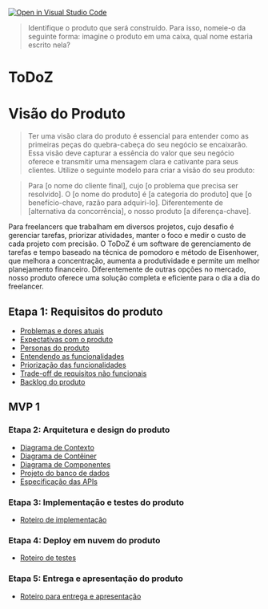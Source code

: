[![Open in Visual Studio Code](https://classroom.github.com/assets/open-in-vscode-718a45dd9cf7e7f842a935f5ebbe5719a5e09af4491e668f4dbf3b35d5cca122.svg)](https://classroom.github.com/online_ide?assignment_repo_id=11652276&assignment_repo_type=AssignmentRepo)
> Identifique o produto que será construído. Para isso, nomeie-o da seguinte forma: imagine o produto em uma caixa, qual nome estaria 
> escrito nela?
# ToDoZ

# Visão do Produto
> Ter uma visão clara do produto é essencial para entender como as primeiras peças do quebra-cabeça do seu negócio se encaixarão. Essa
> visão deve capturar a essência do valor que seu negócio oferece e transmitir uma mensagem clara e cativante para seus clientes. 
> Utilize o seguinte modelo para criar a visão do seu produto:

> Para [o nome do cliente final], cujo [o problema que precisa ser resolvido]. O [o nome do produto] é [a categoria do produto] que [o benefício-chave, razão para adquiri-lo]. Diferentemente de [alternativa da concorrência], o nosso produto [a diferença-chave].

Para freelancers que trabalham em diversos projetos, cujo desafio é gerenciar tarefas, priorizar atividades, manter o foco e medir o custo de cada projeto com precisão. O ToDoZ é um software de gerenciamento de tarefas e tempo baseado na técnica de pomodoro e método de Eisenhower, que melhora a concentração, aumenta a produtividade e permite um melhor planejamento financeiro. Diferentemente de outras opções no mercado, nosso produto oferece uma solução completa e eficiente para o dia a dia do freelancer.


## Etapa 1: Requisitos do produto

* [Problemas e dores atuais](docs/problemas.md)
* [Expectativas com o produto](docs/expectativas.md)
* [Personas do produto](docs/personas.md)
* [Entendendo as funcionalidades](docs/funcionalidades.md)
* [Priorização das funcionalidades](/docs/priorizacao.md)
* [Trade-off de requisitos não funcionais](docs/tradeoffs.md)
* [Backlog do produto](docs/backlog.md)

## MVP 1 

### Etapa 2: Arquitetura e design do produto

* [Diagrama de Contexto](docs/diagrama-de-contexto.md)
* [Diagrama de Contêiner](docs/diagrama-de-conteiner.md)
* [Diagrama de Componentes](docs/diagrama-de-componentes.md)
* [Projeto do banco de dados](docs/projeto-do-banco-de-dados.md)
* [Especificação das APIs](docs/apis.md)

### Etapa 3: Implementação e testes do produto

* [Roteiro de implementação](docs/roteiro-de-implementacao.md)

### Etapa 4: Deploy em nuvem do produto 

* [Roteiro de testes](docs/roteiro-de-teste-e-deploy.md)

### Etapa 5: Entrega e apresentação do produto

* [Roteiro para entrega e apresentação](docs/roteiro-de-entrega-e-apresentacao.md)